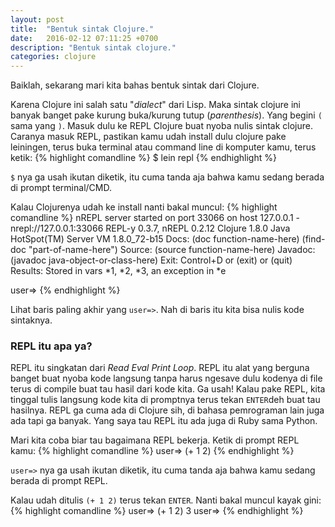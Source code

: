 ```yaml
---
layout: post
title:  "Bentuk sintak Clojure."
date:   2016-02-12 07:11:25 +0700
description: "Bentuk sintak clojure."
categories: clojure
---
```


Baiklah, sekarang mari kita bahas bentuk sintak dari Clojure. 

Karena Clojure ini salah satu "*dialect*" dari Lisp. Maka sintak clojure ini banyak banget pake kurung buka/kurung tutup (*parenthesis*). Yang begini `(` sama yang `)`. Masuk dulu ke REPL Clojure buat nyoba nulis sintak clojure. Caranya masuk REPL, pastikan kamu udah install dulu clojure pake leiningen, terus buka terminal atau command line di komputer kamu, terus ketik:
{% highlight comandline %}
$ lein repl
{% endhighlight %}

`$` nya ga usah ikutan diketik, itu cuma tanda aja bahwa kamu sedang berada di prompt terminal/CMD.

Kalau Clojurenya udah ke install nanti bakal muncul:
{% highlight comandline %}
nREPL server started on port 33066 on host 127.0.0.1 - nrepl://127.0.0.1:33066
REPL-y 0.3.7, nREPL 0.2.12
Clojure 1.8.0
Java HotSpot(TM) Server VM 1.8.0_72-b15
  Docs: (doc function-name-here)
        (find-doc "part-of-name-here")
Source: (source function-name-here)
Javadoc: (javadoc java-object-or-class-here)
  Exit: Control+D or (exit) or (quit)
Results: Stored in vars *1, *2, *3, an exception in *e

user=>
{% endhighlight %}

Lihat baris paling akhir yang `user=>`. Nah di baris itu kita bisa nulis kode sintaknya.

### **REPL itu apa ya?**

REPL itu singkatan dari *Read Eval Print Loop*. REPL itu alat yang berguna banget buat nyoba kode langsung tanpa harus ngesave dulu kodenya di file terus di compile buat tau hasil dari kode kita. Ga usah! Kalau pake REPL, kita tinggal tulis langsung kode kita di promptnya terus tekan `ENTER`deh buat tau hasilnya. REPL ga cuma ada di Clojure sih, di bahasa pemrograman lain juga ada tapi ga banyak. Yang saya tau REPL itu ada juga di Ruby sama Python.

Mari kita coba biar tau bagaimana REPL bekerja. Ketik di prompt REPL kamu:
{% highlight comandline %}
user=> (+ 1 2)
{% endhighlight %}

`user=>` nya ga usah ikutan diketik, itu cuma tanda aja bahwa kamu sedang berada di prompt REPL.

Kalau udah ditulis `(+ 1 2)` terus tekan `ENTER`. Nanti bakal muncul kayak gini:
{% highlight comandline %}
user=> (+ 1 2)
3
user=> 
{% endhighlight %}

